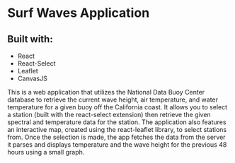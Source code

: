 
<h1>Surf Waves Application </h1>
<h2>Built with:</h2>
    <ul>
    <li>React</li>
    <li>React-Select</li>
    <li>Leaflet</li>
    <li>CanvasJS</li>
    </ul>
<p>
    This is a web application that utilizes the National Data Buoy Center database to retrieve the current wave height, air temperature, and water temperature for a given buoy off the California coast. It allows you to select a station (built with the react-select extension) then retrieve the given spectral and temperature data for the station. The application also features an interactive map, created using the react-leaflet library, to select stations from. Once the selection is made, the app fetches the data from the server it parses and displays temperature and the wave height for the previous 48 hours using a small graph. 
</p>
